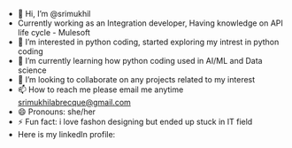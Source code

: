 - 👋 Hi, I’m @srimukhil
- Currently working as an Integration developer, Having knowledge on API life cycle - Mulesoft
- 👀 I’m interested in python coding, started exploring my intrest in python coding
- 🌱 I’m currently learning how python coding used in AI/ML and Data science
- 💞️ I’m looking to collaborate on any projects related to my interest
- 📫 How to reach me please email me anytime srimukhilabrecque@gmail.com
- 😄 Pronouns: she/her
- ⚡ Fun fact: i love fashon designing but ended up stuck in IT field
- Here is my linkedIn profile: 
<!---
srimukhil/srimukhil is a ✨ special ✨ repository because its `README.md` (this file) appears on your GitHub profile.
You can click the Preview link to take a look at your changes.
--->
